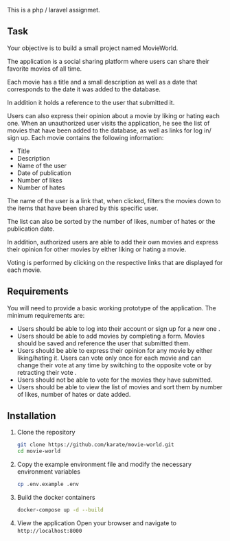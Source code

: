This is a php / laravel assignmet.

## Task
Your objective is to build a small project named MovieWorld.

The application is a social sharing platform where users can share
their favorite movies of all time.

Each movie has a title and a small description as well as a date that corresponds
to the date it was added to the database.

In addition it holds a reference to the user that submitted it.

Users can also express their opinion about a movie by liking or hating each one.
When an unauthorized user visits the application, he see the list of movies that
have been added to the database, as well as links for log in/ sign up.
Each movie contains the following information:
- Title
- Description
- Name of the user
- Date of publication
- Number of likes
- Number of hates

The name of the user is a link that, when clicked, filters the movies down to the
items that have been shared by this specific user.

The list can also be sorted by the number of likes, number of hates or the
publication date.

In addition, authorized users are able to add their own movies and express their
opinion for other movies by either liking or hating a movie.

Voting is performed by clicking on the respective links that are displayed for
each movie.

## Requirements
You will need to provide a basic working prototype of the application.
The minimum requirements are:
- Users should be able to log into their account or sign up for a new one .
- Users should be able to add movies by completing a form. Movies should be saved and reference the user that submitted them.
- Users should be able to express their opinion for any movie by either liking/hating it. Users can vote only once for each movie and can change their vote at any time by switching to the opposite vote or by retracting their vote .
- Users should not be able to vote for the movies they have submitted.
- Users should be able to view the list of movies and sort them by number of
likes, number of hates or date added.

## Installation
1. Clone the repository
    ```bash
    git clone https://github.com/karate/movie-world.git
    cd movie-world
    ```
2. Copy the example environment file and modify the necessary environment variables
    ```bash
    cp .env.example .env
    ```
3. Build the docker containers
    ```bash
    docker-compose up -d --build
    ```
4. View the application
    Open your browser and navigate to `http://localhost:8000`

